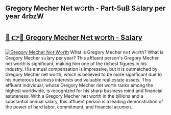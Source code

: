 ## Gregory Mecher N𝚎t w𝚘rth - Part-5uB S𝚊lary per year 4rbzW

# <h2><a href="http://gc168lh.nevu.top/?p=Gregory+Mecher">🔗 👉🔴 Gregory Mecher N𝚎t w𝚘rth - S𝚊lary</a></h2>

[![Gregory Mecher N𝚎t W𝚘rth](https://i.imgur.com/Oavwk0R.jpeg)](http://gc168lh.nevu.top/?p=Gregory+Mecher)
What is Gregory Mecher n𝚎t w𝚘rth? What is Gregory Mecher s𝚊lary per year?
This affluent person's Gregory Mecher net worth is significant, making him one of the richest figures in his industry. His annual compensation is impressive, but it is outmatched by Gregory Mecher net worth, which is believed to be more significant due to his numerous business interests and valuable real estate assets. This affluent individual, whose Gregory Mecher net worth ranks among the highest worldwide, is recognized for his sharp business mind and financial astuteness. With a Gregory Mecher net worth in the billions and a substantial annual salary, this affluent person is a leading demonstration of the power of hard labor, commitment, and financial acumen.
